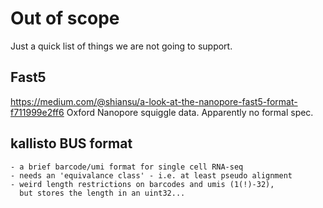 # Out of scope

Just a quick list of things we are not going to support.

## Fast5

https://medium.com/@shiansu/a-look-at-the-nanopore-fast5-format-f711999e2ff6
Oxford Nanopore squiggle data.
Apparently no formal spec.


## kallisto BUS format 
    - a brief barcode/umi format for single cell RNA-seq
    - needs an 'equivalance class' - i.e. at least pseudo alignment
    - weird length restrictions on barcodes and umis (1(!)-32), 
      but stores the length in an uint32...


